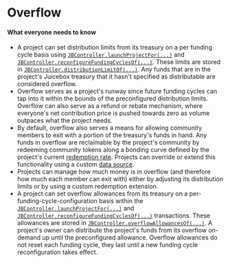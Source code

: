 # Overflow

#### What everyone needs to know

* A project can set distribution limits from its treasury on a per funding cycle basis using [`JBController.launchProjectFor(...)`](/dev/api/v3/contracts/or-controllers/jbcontroller/write/launchprojectfor.md) and [`JBController.reconfigureFundingCyclesOf(...)`](/dev/api/v3/contracts/or-controllers/jbcontroller/write/reconfigurefundingcyclesof.md). These limits are stored in [`JBController.distributionLimitOf(...)`](/dev/api/v3/contracts/or-controllers/jbcontroller/read/distributionlimitof.md). Any funds that are in the project's Juicebox treasury that it hasn't specified as distributable are considered overflow.
* Overflow serves as a project's runway since future funding cycles can tap into it within the bounds of the preconfigured distribution limits. Overflow can also serve as a refund or rebate mechanism, where everyone's net contribution price is pushed towards zero as volume outpaces what the project needs. 
* By default, overflow also serves a means for allowing community members to exit with a portion of the treasury's funds in hand. Any funds in overflow are reclaimable by the project's community by redeeming community tokens along a bonding curve defined by the project's current [redemption rate](redemption-rate.md). Projects can override or extend this functionality using a custom [data source](data-source.md).
* Projects can manage how much money is in overflow (and therefore how much each member can exit with) either by adjusting its distribution limits or by using a custom redemption extension.
* A project can set overflow allowances from its treasury on a per-funding-cycle-configuration basis within the [`JBController.launchProjectFor(...)`](/dev/api/v3/contracts/or-controllers/jbcontroller/write/launchprojectfor.md) and [`JBController.reconfigureFundingCyclesOf(...)`](/dev/api/v3/contracts/or-controllers/jbcontroller/write/reconfigurefundingcyclesof.md) transactions. These allowances are stored in [`JBController.overflowAllowancesOf(...)`](/dev/api/v3/contracts/or-controllers/jbcontroller/read/overflowallowanceof.md). A project's owner can distribute the project's funds from its overflow on-demand up until the preconfigured allowance. Overflow allowances do not reset each funding cycle, they last until a new funding cycle reconfiguration takes effect.

